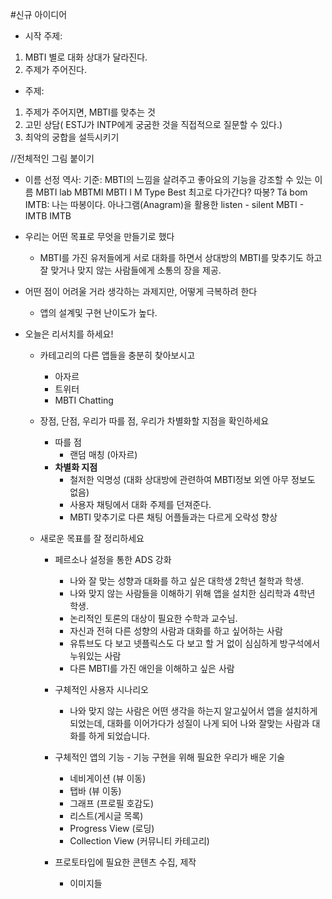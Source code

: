 #신규 아이디어


- 시작 주제:
1. MBTI 별로 대화 상대가 달라진다.
2. 주제가 주어진다.


- 주제:
1. 주제가 주어지면, MBTI를 맞추는 것 
2. 고민 상담( ESTJ가 INTP에게 궁굼한 것을 직접적으로 질문할 수 있다.) 
3. 최악의 궁합을 설득시키기

//전체적인 그림 붙이기


- 이름 선정 역사: 
기준: MBTI의 느낌을 살려주고 좋아요의 기능을 강조할 수 있는 이름
MBTI lab
MBTMI
MBTI
I M Type Best
최고로 다가간다?
따봉? Tá bom
IMTB: 나는 따봉이다.
아나그램(Anagram)을 활용한
listen - silent
MBTI - IMTB
IMTB

- 우리는 어떤 목표로 무엇을 만들기로 했다
    - MBTI를 가진 유저들에게 서로 대화를 하면서 상대방의 MBTI를 맞추기도 하고 잘 맞거나 맞지 않는 사람들에게 소통의 장을 제공.
    
- 어떤 점이 어려울 거라 생각하는 과제지만, 어떻게 극복하려 한다
    - 앱의 설계및 구현 난이도가 높다.
    
- 오늘은 리서치를 하세요!
    - 카테고리의 다른 앱들을 충분히 찾아보시고
        - 아자르
        - 트위터
        - MBTI Chatting
    
    - 장점, 단점, 우리가 따를 점, 우리가 차별화할 지점을 확인하세요
        - 따를 점
            - 랜덤 매칭 (아자르)
        - **차별화 지점**
            - 철저한 익명성 (대화 상대방에 관련하여 MBTI정보 외엔 아무 정보도 없음)
            - 사용자 채팅에서 대화 주제를 던져준다.
            - MBTI 맞추기로 다른 채팅 어플들과는 다르게 오락성 향상
    
    - 새로운 목표를 잘 정리하세요
        - 페르소나 설정을 통한 ADS 강화
            - 나와 잘 맞는 성향과 대화를 하고 싶은 대학생 2학년 철학과 학생.
            - 나와 맞지 않는 사람들을 이해하기 위해 앱을 설치한 심리학과 4학년 학생.
            - 논리적인 토론의 대상이 필요한 수학과 교수님.
            - 자신과 전혀 다른 성향의 사람과 대화를 하고 싶어하는 사람
            - 유튜브도 다 보고 넷플릭스도 다 보고 할 거 없이 심심하게 방구석에서 누워있는 사람
            - 다른 MBTI를 가진 애인을 이해하고 싶은 사람
            
        - 구체적인 사용자 시나리오
            - 나와 맞지 않는 사람은 어떤 생각을 하는지 알고싶어서 앱을 설치하게 되었는데, 대화를 이어가다가 성질이 나게 되어 나와 잘맞는 사람과 대화를 하게 되었습니다.
            
        - 구체적인 앱의 기능 - 기능 구현을 위해 필요한 우리가 배운 기술
            - 네비게이션 (뷰 이동)
            - 탭바 (뷰 이동)
            - 그래프 (프로필 호감도)
            - 리스트(게시글 목록)
            - Progress View (로딩)
            - Collection View (커뮤니티 카테고리)
            
        - 프로토타입에 필요한 콘텐츠 수집, 제작
            - 이미지들
